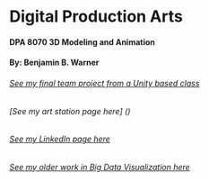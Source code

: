 # Digital Production Arts
#### DPA 8070 3D Modeling and Animation
#### By: Benjamin B. Warner

###### [See my final team project from a Unity based class](https://teamnewtonian.github.io/phageshift/)

###### [See my art station page here] ()

###### [See my LinkedIn page here](https://www.linkedin.com/in/benjamin-b-warner/)

###### [See my older work in Big Data Visualization here](https://visualization.sites.clemson.edu/reu/2015/vis11/)


